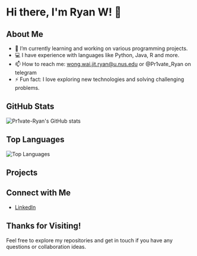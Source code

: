 # Hi there, I'm Ryan W! 👋

## About Me

- 🌱 I’m currently learning and working on various programming projects.
- 💻 I have experience with languages like Python, Java, R and more.
- 📫 How to reach me: wong.wai.jit.ryan@u.nus.edu or @Pr1vate_Ryan on telegram
- ⚡ Fun fact: I love exploring new technologies and solving challenging problems.

## GitHub Stats

![Pr1vate-Ryan's GitHub stats](https://github-readme-stats.vercel.app/api?username=Pr1vate-Ryan&show_icons=true&theme=radical)

## Top Languages

![Top Languages](https://github-readme-stats.vercel.app/api/top-langs/?username=Pr1vate-Ryan&layout=compact&theme=radical)

## Projects

## Connect with Me

- [LinkedIn](https://www.linkedin.com/in//wong-wai-jit-ryan-241562218)

## Thanks for Visiting!

Feel free to explore my repositories and get in touch if you have any questions or collaboration ideas.
